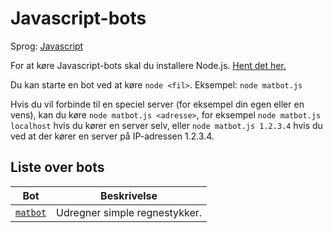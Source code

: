 # Javascript-bots

Sprog: [Javascript](https://developer.mozilla.org/en-US/docs/Web/javascript)

For at køre Javascript-bots skal du installere Node.js.  [Hent det her.](https://nodejs.org/en)

Du kan starte en bot ved at køre `node <fil>`.  Eksempel: `node matbot.js`

Hvis du vil forbinde til en speciel server (for eksempel din egen eller
en vens), kan du køre `node matbot.js <adresse>`, for eksempel `node
matbot.js localhost` hvis du kører en server selv, eller `node matbot.js
1.2.3.4` hvis du ved at der kører en server på IP-adressen 1.2.3.4.


## Liste over bots

| Bot | Beskrivelse |
| --- | ----------- |
| [`matbot`](matbot.js) | Udregner simple regnestykker. |
